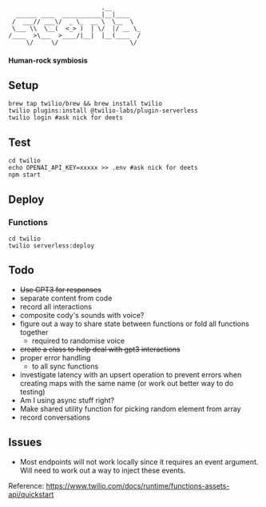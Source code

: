 ```
                          .__        
  ______ ____  ___________|__|____   
 /  ___// ___\/  _ \_  __ \  \__  \  
 \___ \\  \__(  <_> )  | \/  |/ __ \_
/____  >\___  >____/|__|  |__(____  /
     \/     \/                    \/ 
```



#### Human-rock symbiosis


## Setup
```
brew tap twilio/brew && brew install twilio
twilio plugins:install @twilio-labs/plugin-serverless
twilio login #ask nick for deets
```

## Test
```
cd twilio
echo OPENAI_API_KEY=xxxxx >> .env #ask nick for deets
npm start
```

## Deploy

### Functions
```
cd twilio
twilio serverless:deploy
```


## Todo
* ~~Use GPT3 for responses~~
* separate content from code
* record all interactions
* composite cody's sounds with voice?
* figure out a way to share state between functions or fold all functions together
     * required to randomise voice 
* ~~create a class to help deal with gpt3 interactions~~
* proper error handling
     * to all sync functions
* investigate latency with an upsert operation to prevent errors when creating maps with the same name (or work out better way to do testing)
* Am I using async stuff right?
* Make shared utility function for picking random element from array
* record conversations

## Issues
* Most endpoints will not work locally since it requires an event argument. Will need to work out a way to inject these events.

Reference: https://www.twilio.com/docs/runtime/functions-assets-api/quickstart
